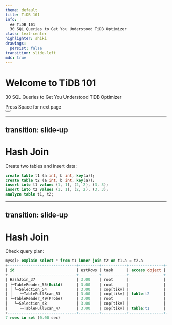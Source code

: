 ```yaml
---
theme: default
title: TiDB 101
info: |
  ## TiDB 101
  30 SQL Queries to Get You Understood TiDB Optimizer
class: text-center
highlighter: shiki
drawings:
  persist: false
transition: slide-left
mdc: true
---
```


# Welcome to TiDB 101

30 SQL Queries to Get You Understood TiDB Optimizer

<div class="pt-12">
  <span @click="$slidev.nav.next" class="px-2 py-1 rounded cursor-pointer" hover="bg-white bg-opacity-10">
    Press Space for next page <carbon:arrow-right class="inline"/>
  </span>
</div>

<div class="abs-br m-6 flex gap-2">
  <button @click="$slidev.nav.openInEditor()" title="Open in Editor" class="text-xl slidev-icon-btn opacity-50 !border-none !hover:text-white">
    <carbon:edit />
  </button>
  <a href="https://github.com/hi-rustin/TiDB-101" target="_blank" alt="GitHub" title="Open in GitHub"
    class="text-xl slidev-icon-btn opacity-50 !border-none !hover:text-white">
    <carbon-logo-github />
  </a>
</div>

---
transition: slide-up
---

# Hash Join
Create two tables and insert data:

```sql
create table t1 (a int, b int, key(a));
create table t2 (a int, b int, key(a));
insert into t1 values (1, 1), (2, 2), (3, 3);
insert into t2 values (1, 1), (2, 2), (3, 3);
analyze table t1, t2;
```

---
transition: slide-up
---

# Hash Join
Check query plan:

```sql
mysql> explain select * from t1 inner join t2 on t1.a = t2.a
+------------------------------+---------+-----------+---------------+----------------------------------------------+
| id                           | estRows | task      | access object | operator info                                |
+------------------------------+---------+-----------+---------------+----------------------------------------------+
| HashJoin_37                  | 3.00    | root      |               | inner join, equal:[eq(test.t1.a, test.t2.a)] |
| ├─TableReader_55(Build)      | 3.00    | root      |               | data:Selection_54                            |
| │ └─Selection_54             | 3.00    | cop[tikv] |               | not(isnull(test.t2.a))                       |
| │   └─TableFullScan_53       | 3.00    | cop[tikv] | table:t2      | keep order:false                             |
| └─TableReader_49(Probe)      | 3.00    | root      |               | data:Selection_48                            |
|   └─Selection_48             | 3.00    | cop[tikv] |               | not(isnull(test.t1.a))                       |
|     └─TableFullScan_47       | 3.00    | cop[tikv] | table:t1      | keep order:false                             |
+------------------------------+---------+-----------+---------------+----------------------------------------------+
7 rows in set (0.00 sec)
```
